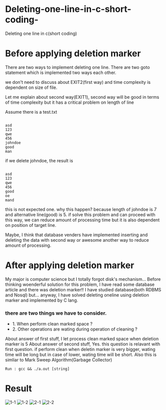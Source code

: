 # Deleting-one-line-in-c-short-coding-
Deleting one line in c(short coding)

# Before applying deletion marker
There are two ways to implement deleting one line.
There are two goto statement which is implemented two ways each other.

we don't need to discuss about EXIT2(first way) and time complexity is dependent on size of file. 

Let me explain about second way(EXIT1), second way will be good in terms of time complexity but it has a critical problem on length of line

Assume there is a test.txt
<pre><code>
asd
123
qwe
456
johndoe
good
man
</code></pre>

if we delete johndoe, the result is 
<pre><code>
asd
123
qwe
456
good
oe
mand
</code></pre>
this is not expected one. why this happen? because length of johndoe is 7 and alternative line(good) is 5.
if solve this problem and can proceed with this way, we can reduce amount of processing time but it is also dependent on position of target line.

Maybe, I think that database venders have implemented inserting and deleting the data with second way or awesome another way to reduce amount of processing.

# After applying deletion marker
My major is computer science but I totally forgot disk's mechanism...
Before thinking woenderful solution for this problem, I have read some database article and there was deletion marker!!
I have studied database(both RDBMS and Nosql) but... anyway, I have solved deleting oneline using deletion marker and implemented by C lang.

### there are two things we have to consider.
<ul>
  <li>1. When perform clean marked space ?  </li>
  <li>2. Other operations are wating during operation of cleaning ? </li>
</ul>

About answer of first stuff, I let process clean marked space when deletion marker is 5
About answer of second stuff, Yes. this question is relavant with first question. if perform clean when deletin marker is very bigger, wating time will be long but in case of lower, wating time will be short. 
Also this is simliar to Mark Sweep Algorithm(Garbage Collector)

```
Run : gcc && ./a.out [string]
```

# Result

![1-1](https://user-images.githubusercontent.com/12508269/52531840-31134400-2d5f-11e9-9071-a9a56dc7bbfb.png)
![1-2](https://user-images.githubusercontent.com/12508269/52531873-ae3eb900-2d5f-11e9-9139-2a5fe70518b4.png)
![2-1](https://user-images.githubusercontent.com/12508269/52531874-ae3eb900-2d5f-11e9-9bad-6baa6910f53c.png)
![2-2](https://user-images.githubusercontent.com/12508269/52531876-ae3eb900-2d5f-11e9-95e4-3ef3649057a4.png)

